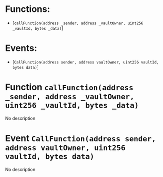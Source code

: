 # Functions:

- [`callFunction(address _sender, address _vaultOwner, uint256 _vaultId, bytes _data)`]

# Events:

- [`CallFunction(address sender, address vaultOwner, uint256 vaultId, bytes data)`]

# Function `callFunction(address _sender, address _vaultOwner, uint256 _vaultId, bytes _data)`

No description

# Event `CallFunction(address sender, address vaultOwner, uint256 vaultId, bytes data)`

No description
